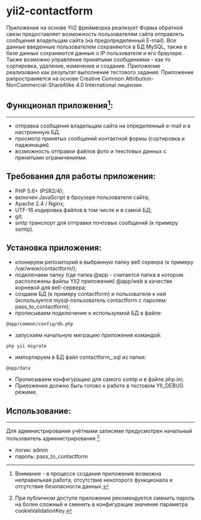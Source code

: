 # yii2-contactform

Приложение на основе Yii2 фреймворка реализует Форма обратной связи предоставляет возможность пользователям сайта отправлять
сообщения владельцам сайта (на предопределенный E-mail). Все данные введенные пользователем сохраняются в БД
MySQL, также в базе данных сохраняются данные о IP пользователя и его браузере. 
Также возможно управление принятыми сообщениями - как то сортировка, удаление, изменение и создание. 
Приложение реализовано как результат выполнение тестового задания. 
Приложение рапространяется на основе Сreative Сommon Attribution-NonCommercial-ShareAlike 4.0 International  лицензии.

## Функционал приложения[^1]:
----------------------
- отправка сообщения владельцам сайта на определенный e-mail и в настроенную БД.
- просмотр принятых сообщений контактной формы (сортировка и паджинация).
- возможность отправки файлов фото и текстовых данных с принятыми ограничениями.

## Требования для работы приложения:
- PHP 5.6+ (PSR2/4);
- включен JavaScript в броузере пользователя сайта;
- Apache 2.4 / Nginx;
- UTF-16 кодировка файлов в том числе и в самой БД;
- git;
- smtp транспорт для отправки почтовых сообщений (к примеру ssmtp).

## Установка приложения:
* клонируем репозиторий в выбранную папку веб сервера (к примеру /var/www/contactform/);
* подключаем папку (где папка @app - считается папка в котором расположены файлы YII2 приложения) @app/web в качестве корневой для веб-сервера;
* создаем БД (к примеру contactform) и пользователя к ней (используется mysql-пользователь contactform с паролем: pass_to_contactform);
* прописываем подключение к используемой БД в файле:
```
@app/common/config/db.php
```
* запускаем начальную миграцию приложения командой:
```
php yii migrate
```
* импортируем в БД файл contactform_<date and time>.sql из папки:
```
@app/data
```
* Прописываем конфигурацию для самого ssmtp и в файле php.ini;
* Приложение должно быть готово к работе в тестовом YII_DEBUG режиме.

## Использование:
--------------
Для администрирования учётными записями предусмотрен начальный пользователь администрирования [^2].
- логин: admin
- пароль: pass_to_contactform

[^1]: Внимание - в процессе создания приложения возможна неправильная работа, отсутствие некоторого функционала и отсутствие безопасности данных.
[^2]: При публичном доступе приложения рекомендуется сменить пароль на более сложный и сменить в конфигурации значение параметра cookieValidationKey.
[^3]: Приложение работает в отладочном режиме поэтому рекомендуется перед публикайией на веб сервер сменить режим dev на prod.